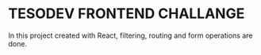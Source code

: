 # TESODEV FRONTEND CHALLANGE

In this project created with React, filtering, routing and form operations are done.
